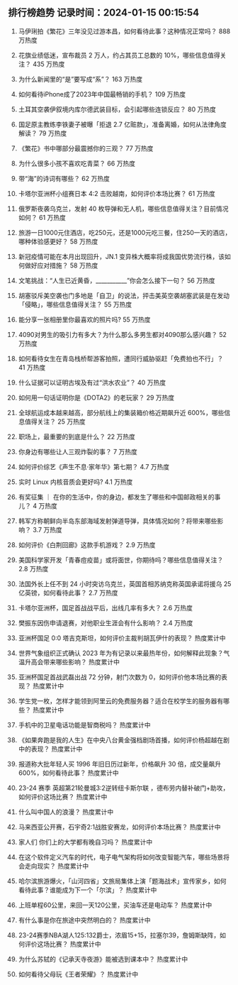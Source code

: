 
## 排行榜趋势 记录时间：2024-01-15 00:15:54
  
  1. 马伊琍拍《繁花》三年没见过游本昌，如何看待此事？这种情况正常吗？ 888 万热度
    
  2. 花旗业绩低迷，宣布裁员 2 万人，约占其员工总数的 10%，哪些信息值得关注？ 435 万热度
    
  3. 为什么新闻里的“是”要写成“系”？ 163 万热度
    
  4. 如何看待iPhone成了2023年中国最畅销的手机？ 109 万热度
    
  5. 土耳其空袭伊叙境内库尔德武装目标，会引起哪些连锁反应？ 80 万热度
    
  6. 国足原主教练李铁妻子被曝「拒退 2.7 亿赃款」，准备离婚，如何从法律角度解读？ 79 万热度
    
  7. 《繁花》书中哪部分最震撼你的三观？ 77 万热度
    
  8. 为什么很多小孩不喜欢吃青菜？ 66 万热度
    
  9. 带“海”的诗词有哪些？ 62 万热度
    
  10. 卡塔尔亚洲杯小组赛日本 4:2 击败越南，如何评价本场比赛？ 61 万热度
    
  11. 俄罗斯夜袭乌克兰，发射 40 枚导弹和无人机，哪些信息值得关注？目前情况如何？ 61 万热度
    
  12. 旅游一日1000元住酒店，吃250元，还是1000元吃三餐，住250一天的酒店，哪种体验感更好？ 58 万热度
    
  13. 新冠疫情可能在本月出现回升，JN.1 变异株大概率将成我国优势流行株，该如何做好应对措施？ 58 万热度
    
  14. 文笔挑战：“人生已近黄昏，___________”你会怎么接下一句？ 56 万热度
    
  15. 胡塞驳斥美空袭也门多地是「自卫」的说法，抨击美英空袭胡塞武装是在发动「侵略」，哪些信息值得关注？ 55 万热度
    
  16. 能分享一张相册里你最喜欢的照片吗? 55 万热度
    
  17. 4090对男生的吸引力有多大？为什么那么多男生都对4090那么感兴趣？ 52 万热度
    
  18. 如何看待女生在青岛栈桥帮游客拍照，遭同行威胁驱赶「免费拍也不行」？ 41 万热度
    
  19. 什么证据可以证明古埃及有过“洪水农业”？ 40 万热度
    
  20. 如何用一句话证明你是《DOTA2》的老玩家？ 29 万热度
    
  21. 全球航运成本越来越高，部分航线上的集装箱价格近期飙升近 600%，哪些信息值得关注？ 25 万热度
    
  22. 职场上，最重要的到底是什么？ 22 万热度
    
  23. 你身边有哪些让人三观炸裂的事？ 7 万热度
    
  24. 如何评价综艺《声生不息·家年华》第七期？ 4.7 万热度
    
  25. 实时 Linux 内核音质会更好吗? 4.1 万热度
    
  26. 有奖征集 ｜ 在你的生活中，你的身边，都发生了哪些和中国邮政相关的事儿？ 4 万热度
    
  27. 韩军方称朝鲜向半岛东部海域发射弹道导弹，具体情况如何？将带来哪些影响？ 3.7 万热度
    
  28. 如何评价《白荆回廊》这款手机游戏？ 2.9 万热度
    
  29. 美国科学家开发「青春痘疫苗」或将面世，你期待吗？哪些信息值得关注？ 2.8 万热度
    
  30. 法国外长上任不到 24 小时突访乌克兰，英国首相苏纳克称英国承诺将援乌 25 亿英镑，如何看待此事？ 2.7 万热度
    
  31. 卡塔尔亚洲杯，国足首战战平后，出线几率有多大？ 2.6 万热度
    
  32. 樊振东因伤申请退赛，对他职业生涯会有什么影响？ 2.4 万热度
    
  33. 亚洲杯国足 0:0 塔吉克斯坦，如何评价主裁判胡瓦伊什的表现？ 热度累计中
    
  34. 世界气象组织正式确认 2023 年为有记录以来最热年份，如何解释此现象？气温升高会带来哪些影响？ 热度累计中
    
  35. 亚洲杯国足首战武磊出战 72 分钟，射门次数为 0，如何评价他本场比赛的表现？ 热度累计中
    
  36. 学生党一枚，怎样才能领到阿里云的免费服务器？适合在校学生的服务器有哪些？ 热度累计中
    
  37. 手机中的卫星电话功能是智商税吗？ 热度累计中
    
  38. 《如果奔跑是我的人生》在中央八台黄金强档剧场首播，如何评价杨超越在剧中的表现？ 热度累计中
    
  39. 报道称大批年轻人买 1996 年旧日历过新年，价格飙升 30 倍，成交量飙升 600%，如何看待此事？ 热度累计中
    
  40. 23-24 赛季 英超第21轮曼城3:2逆转纽卡斯尔联 ，德布劳内替补破门+助攻，如何评价这场比赛？ 热度累计中
    
  41. 什么叫中国人的浪漫？ 热度累计中
    
  42. 马来西亚公开赛，石宇奇2:1战胜安赛龙，如何评价本场比赛？ 热度累计中
    
  43. 家人们 你们上的大学都有晚自习吗？ 热度累计中
    
  44. 在这个软件定义汽车的时代，电子电气架构将如何改变智能汽车，哪些场景将会走向现实？ 热度累计中
    
  45. 哈尔滨旅游爆火，「山河四省」文旅局集体上演「题海战术」宣传家乡，如何看待此事？谁能成为下一个「尔滨」？ 热度累计中
    
  46. 上班单程60公里，来回一天120公里，买油车还是电动车？ 热度累计中
    
  47. 有什么事是你在旅途中突然明白的？ 热度累计中
    
  48. 23-24赛季NBA湖人125:132爵士，浓眉15+15，拉塞尔39，詹姆斯缺阵，如何评价这场比赛？ 热度累计中
    
  49. 为什么苏轼的《记承天寺夜游》能被选到课本中？ 热度累计中
    
  50. 如何看待父母玩《王者荣耀》？ 热度累计中
    